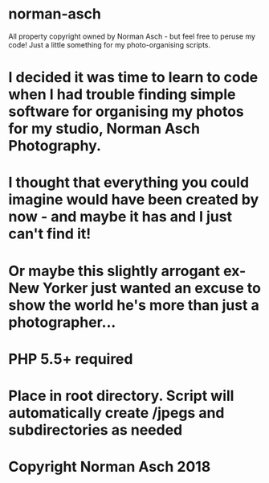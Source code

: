 # norman-asch
All property copyright owned by Norman Asch - but feel free to peruse my code! Just a little something for my photo-organising scripts.

# I decided it was time to learn to code when I had trouble finding simple software for organising my photos for my studio, Norman Asch Photography.
# I thought that everything you could imagine would have been created by now - and maybe it has and I just can't find it!
# Or maybe this slightly arrogant ex-New Yorker just wanted an excuse to show the world he's more than just a photographer...

# PHP 5.5+ required
# Place in root directory. Script will automatically create /jpegs and subdirectories as needed

# Copyright Norman Asch 2018

